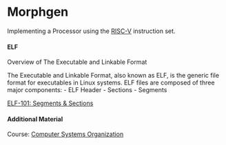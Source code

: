 # Morphgen

Implementing a Processor using the [RISC-V](https://riscv.org/wp-content/uploads/2017/05/riscv-spec-v2.2.pdf) instruction set.

#### ELF
Overview of The Executable and Linkable Format

The Executable and Linkable Format, also known as ELF, is the generic file format 
for executables in Linux systems.
ELF files are composed of three major components:
    - ELF Header
    - Sections
    - Segments

[ELF-101: Segments & Sections](https://www.intezer.com/blog/research/executable-linkable-format-101-part1-sections-segments/)

#### Additional Material

Course: [Computer Systems Organization](https://nyu-cso.github.io/index.html)

